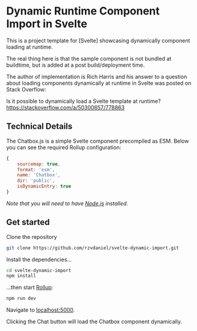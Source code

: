# Dynamic Runtime Component Import in Svelte

This is a project template for [Svelte] showcasing dynamically component loading at runtime.

The real thing here is that the sample component is not bundled at buildtime, but is added at a post build/deployment time.

The author of implementation is Rich Harris and his answer to a question about loading components dynamically at runtime in Svelte was posted on Stack Overflow:

Is it possible to dynamically load a Svelte template at runtime?
https://stackoverflow.com/a/50300657/778863

## Technical Details

The Chatbox.js is a simple Svelte component precompiled as ESM. Below you can see the required Rollup configuration:

```javascript
{
	sourcemap: true,
	format: 'esm',
	name: 'Chatbox',
	dir: 'public',
	isDynamicEntry: true
}
```

*Note that you will need to have [Node.js](https://nodejs.org) installed.*

## Get started

Clone the repository

```bash
git clone https://github.com/rzvdaniel/svelte-dynamic-import.git
```

Install the dependencies...

```bash
cd svelte-dynamic-import
npm install
```

...then start [Rollup](https://rollupjs.org):

```bash
npm run dev
```

Navigate to [localhost:5000](http://localhost:5000).

Clicking the Chat button will load the Chatbox component dynamically.


